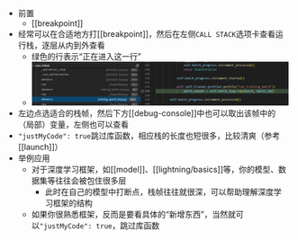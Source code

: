 - 前置
  - [[breakpoint]]
- 经常可以在合适地方打[[breakpoint]]，然后在左侧`CALL STACK`选项卡查看运行栈，逐层从内到外查看
  - 绿色的行表示“正在进入这一行”
  - ![](call-stack.png)
- 左边点选适合的栈帧，然后下方[[debug-console]]中也可以取出该帧中的（局部）变量，左侧也可以查看
- `"justMyCode": true`跳过库函数，相应栈的长度也短很多，比较清爽（参考[[launch]]）
- 举例应用
  - 对于深度学习框架，如[[model]]、[[lightning/basics]]等，你的模型、数据集等往往会被包住很多层
    - 此时在自己的模型中打断点，栈帧往往就很深，可以帮助理解深度学习框架的结构
  - 如果你很熟悉框架，反而是要看具体的“新增东西”，当然就可以`"justMyCode": true`，跳过库函数